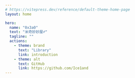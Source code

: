 ```yaml
---
# https://vitepress.dev/reference/default-theme-home-page
layout: home

hero:
  name: "0x3a0"
  text: "米奇妙妙屋♂"
  tagline: ""
  actions:
    - theme: brand
      text: "Library"
      link: introduction
    - theme: alt
      text: GitHub
      link: https://github.com/Ice1and
---
```


